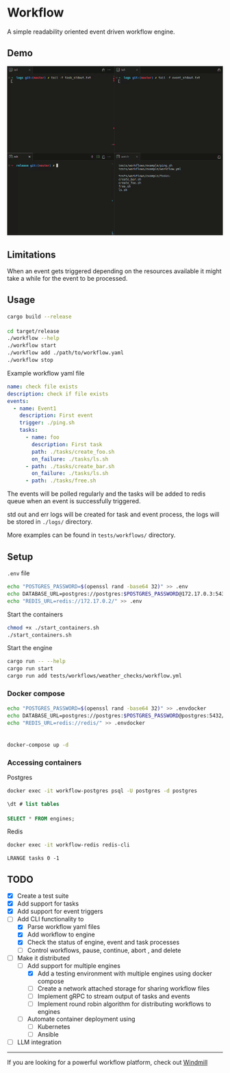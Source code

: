 # Workflow

A simple readability oriented event driven workflow engine.
## Demo
![](./demo.gif)

## Limitations

When an event gets triggered depending on the resources available it might take a while for the event to be processed.

## Usage

```bash
cargo build --release

cd target/release
./workflow --help
./workflow start
./workflow add ./path/to/workflow.yaml
./workflow stop

```

Example workflow yaml file

```yaml
name: check file exists
description: check if file exists
events:
  - name: Event1
    description: First event
    trigger: ./ping.sh
    tasks:
      - name: foo
        description: First task
        path: ./tasks/create_foo.sh
        on_failure: ./tasks/ls.sh
      - path: ./tasks/create_bar.sh
        on_failure: ./tasks/ls.sh
      - path: ./tasks/free.sh
```

The events will be polled regularly and the tasks will be added to redis queue when an event is successfully triggered.

std out and err logs will be created for task and event process, the logs will be stored in `./logs/` directory.

More examples can be found in `tests/workflows/` directory.

## Setup

`.env` file

```bash
echo "POSTGRES_PASSWORD=$(openssl rand -base64 32)" >> .env
echo DATABASE_URL=postgres://postgres:$POSTGRES_PASSWORD@172.17.0.3:5432/postgres >> .env
echo "REDIS_URL=redis://172.17.0.2/" >> .env
```

Start the containers

```bash
chmod +x ./start_containers.sh
./start_containers.sh
```

Start the engine
```bash
cargo run -- --help
cargo run start
cargo run add tests/workflows/weather_checks/workflow.yml
```

### Docker compose

```bash
echo "POSTGRES_PASSWORD=$(openssl rand -base64 32)" >> .envdocker
echo DATABASE_URL=postgres://postgres:$POSTGRES_PASSWORD@postgres:5432/postgres >> .envdocker
echo "REDIS_URL=redis://redis/" >> .envdocker


docker-compose up -d
```


### Accessing containers

Postgres

```bash
docker exec -it workflow-postgres psql -U postgres -d postgres
```

```sql
\dt # list tables

SELECT * FROM engines;
```

Redis

```bash
docker exec -it workflow-redis redis-cli
```

```redis
LRANGE tasks 0 -1
```

## TODO
- [x] Create a test suite
- [x] Add support for tasks
- [x] Add support for event triggers
- [ ] Add CLI functionality to
  - [x] Parse workflow yaml files
  - [x] Add workflow to engine 
  - [x] Check the status of engine, event and task processes
  - [ ] Control workflows, pause, continue, abort , and delete
- [ ] Make it distributed
  - [ ] Add support for multiple engines
    - [x] Add a testing environment with multiple engines using docker compose
    - [ ] Create a network attached storage for sharing workflow files
    - [ ] Implement gRPC to stream output of tasks and events
    - [ ] Implement round robin algorithm for distributing workflows to engines 
  - [ ] Automate container deployment using
    - [ ] Kubernetes
    - [ ] Ansible
- [ ] LLM integration

---

If you are looking for a powerful workflow platform, check out [Windmill](https://github.com/windmill-labs/windmill)